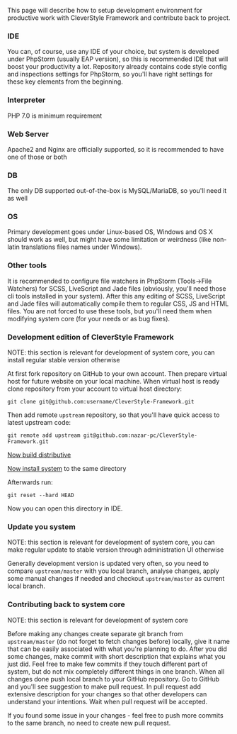 This page will describe how to setup development environment for productive work with CleverStyle Framework and contribute back to project.

### IDE
You can, of course, use any IDE of your choice, but system is developed under PhpStorm (usually EAP version), so this is recommended IDE that will boost your productivity a lot.
Repository already contains code style config and inspections settings for PhpStorm, so you'll have right settings for these key elements from the beginning.

### Interpreter
PHP 7.0 is minimum requirement

### Web Server
Apache2 and Nginx are officially supported, so it is recommended to have one of those or both

### DB
The only DB supported out-of-the-box is MySQL/MariaDB, so you'll need it as well

### OS
Primary development goes under Linux-based OS, Windows and OS X should work as well, but might have some limitation or weirdness (like non-latin translations files names under Windows).

### Other tools
It is recommended to configure file watchers in PhpStorm (Tools->File Watchers) for SCSS, LiveScript and Jade files (obviously, you'll need those cli tools installed in your system).
After this any editing of SCSS, LiveScript and Jade files will automatically compile them to regular CSS, JS and HTML files.
You are not forced to use these tools, but you'll need them when modifying system core (for your needs or as bug fixes).

### Development edition of CleverStyle Framework
NOTE: this section is relevant for development of system core, you can install regular stable version otherwise

At first fork repository on GitHub to your own account.
Then prepare virtual host for future website on your local machine.
When virtual host is ready clone repository from your account to virtual host directory:
```
git clone git@github.com:username/CleverStyle-Framework.git
```
Then add remote `upstream` repository, so that you'll have quick access to latest upstream code:
```
git remote add upstream git@github.com:nazar-pc/CleverStyle-Framework.git
```

[Now build distributive](/docs/installation/Installer-builder.md)

[Now install system](/docs/installation/Installation.md) to the same directory

Afterwards run:
```
git reset --hard HEAD
```

Now you can open this directory in IDE.

### Update you system
NOTE: this section is relevant for development of system core, you can make regular update to stable version through administration UI otherwise

Generally development version is updated very often, so you need to compare `upstream/master` with you local branch, analyse changes, apply some manual changes if needed and checkout `upstream/master` as current local branch.

### Contributing back to system core
NOTE: this section is relevant for development of system core

Before making any changes create separate git branch from `upstream/master` (do not forget to fetch changes before) locally, give it name that can be easily associated with what you're planning to do.
After you did some changes, make commit with short description that explains what you just did.
Feel free to make few commits if they touch different part of system, but do not mix completely different things in one branch.
When all changes done push local branch to your GitHub repository.
Go to GitHub and you'll see suggestion to make pull request.
In pull request add extensive description for your changes so that other developers can understand your intentions.
Wait when pull request will be accepted.

If you found some issue in your changes - feel free to push more commits to the same branch, no need to create new pull request.
